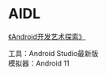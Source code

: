 # AIDL
[《Android开发艺术探索》](https://github.com/singwhatiwanna/android-art-res)

工具：Android Studio最新版<br/>
模拟器：Android 11

